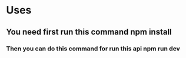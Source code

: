 # Uses

## You need first run this command npm install

### Then you can do this command for run this api npm run dev
